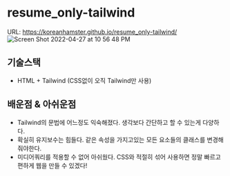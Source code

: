 resume_only-tailwind
===
URL: https://koreanhamster.github.io/resume_only-tailwind/
![Screen Shot 2022-04-27 at 10 56 48 PM](https://user-images.githubusercontent.com/95600994/165535697-60664b8b-5dd1-4f04-8bfd-7e58d04b520c.png)

## 기술스택
- HTML + Tailwind (CSS없이 오직 Tailwind만 사용)

## 배운점 & 아쉬운점
- Tailwind의 문법에 어느정도 익숙해졌다. 생각보다 간단하고 할 수 있는게 다양하다. 
- 확실히 유지보수는 힘들다. 같은 속성을 가지고있는 모든 요소들의 클래스를 변경해줘야한다.
- 미디어쿼리를 적용할 수 없어 아쉬웠다. CSS와 적절히 섞어 사용하면 정말 빠르고 편하게 웹을 만들 수 있겠다!
